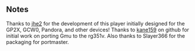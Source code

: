 ## Notes

Thanks to [jhe2](https://github.com/jhe2/gmu) for the development of this player initially designed for the GP2X, GCW0, Pandora, and other devices!  Thanks to [kane159](https://github.com/kane159/gmu-rk3326) on github for initial work on porting Gmu to the rg351v.  Also thanks to Slayer366 for the packaging for portmaster.


